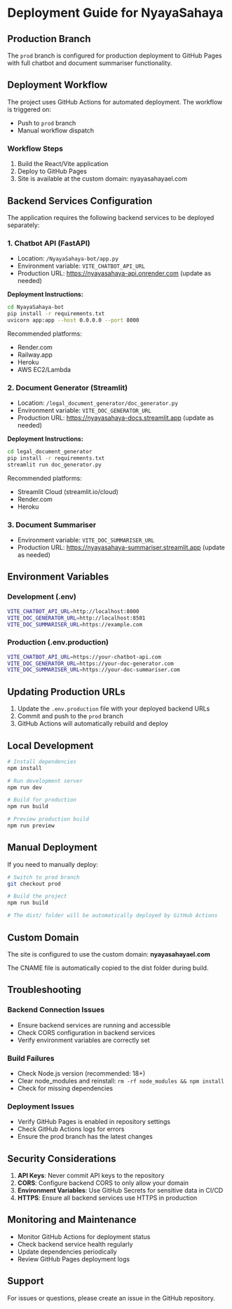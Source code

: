 # Deployment Guide for NyayaSahaya

## Production Branch

The `prod` branch is configured for production deployment to GitHub Pages with full chatbot and document summariser functionality.

## Deployment Workflow

The project uses GitHub Actions for automated deployment. The workflow is triggered on:
- Push to `prod` branch
- Manual workflow dispatch

### Workflow Steps
1. Build the React/Vite application
2. Deploy to GitHub Pages
3. Site is available at the custom domain: nyayasahayael.com

## Backend Services Configuration

The application requires the following backend services to be deployed separately:

### 1. Chatbot API (FastAPI)
- Location: `/NyayaSahaya-bot/app.py`
- Environment variable: `VITE_CHATBOT_API_URL`
- Production URL: https://nyayasahaya-api.onrender.com (update as needed)

**Deployment Instructions:**
```bash
cd NyayaSahaya-bot
pip install -r requirements.txt
uvicorn app:app --host 0.0.0.0 --port 8000
```

Recommended platforms:
- Render.com
- Railway.app
- Heroku
- AWS EC2/Lambda

### 2. Document Generator (Streamlit)
- Location: `/legal_document_generator/doc_generator.py`
- Environment variable: `VITE_DOC_GENERATOR_URL`
- Production URL: https://nyayasahaya-docs.streamlit.app (update as needed)

**Deployment Instructions:**
```bash
cd legal_document_generator
pip install -r requirements.txt
streamlit run doc_generator.py
```

Recommended platforms:
- Streamlit Cloud (streamlit.io/cloud)
- Render.com
- Heroku

### 3. Document Summariser
- Environment variable: `VITE_DOC_SUMMARISER_URL`
- Production URL: https://nyayasahaya-summariser.streamlit.app (update as needed)

## Environment Variables

### Development (.env)
```bash
VITE_CHATBOT_API_URL=http://localhost:8000
VITE_DOC_GENERATOR_URL=http://localhost:8501
VITE_DOC_SUMMARISER_URL=https://example.com
```

### Production (.env.production)
```bash
VITE_CHATBOT_API_URL=https://your-chatbot-api.com
VITE_DOC_GENERATOR_URL=https://your-doc-generator.com
VITE_DOC_SUMMARISER_URL=https://your-doc-summariser.com
```

## Updating Production URLs

1. Update the `.env.production` file with your deployed backend URLs
2. Commit and push to the `prod` branch
3. GitHub Actions will automatically rebuild and deploy

## Local Development

```bash
# Install dependencies
npm install

# Run development server
npm run dev

# Build for production
npm run build

# Preview production build
npm run preview
```

## Manual Deployment

If you need to manually deploy:

```bash
# Switch to prod branch
git checkout prod

# Build the project
npm run build

# The dist/ folder will be automatically deployed by GitHub Actions
```

## Custom Domain

The site is configured to use the custom domain: **nyayasahayael.com**

The CNAME file is automatically copied to the dist folder during build.

## Troubleshooting

### Backend Connection Issues
- Ensure backend services are running and accessible
- Check CORS configuration in backend services
- Verify environment variables are correctly set

### Build Failures
- Check Node.js version (recommended: 18+)
- Clear node_modules and reinstall: `rm -rf node_modules && npm install`
- Check for missing dependencies

### Deployment Issues
- Verify GitHub Pages is enabled in repository settings
- Check GitHub Actions logs for errors
- Ensure the prod branch has the latest changes

## Security Considerations

1. **API Keys**: Never commit API keys to the repository
2. **CORS**: Configure backend CORS to only allow your domain
3. **Environment Variables**: Use GitHub Secrets for sensitive data in CI/CD
4. **HTTPS**: Ensure all backend services use HTTPS in production

## Monitoring and Maintenance

- Monitor GitHub Actions for deployment status
- Check backend service health regularly
- Update dependencies periodically
- Review GitHub Pages deployment logs

## Support

For issues or questions, please create an issue in the GitHub repository.
